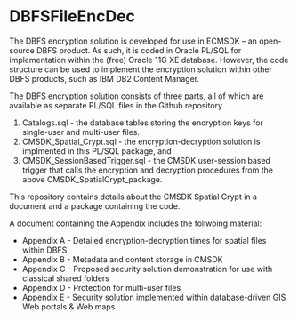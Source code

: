 # DBFSFileEncDec

The DBFS encryption solution is developed for use in ECMSDK – an open-source DBFS product. As such, it is coded in Oracle PL/SQL for implementation within the (free) Oracle 11G XE database. However, the code structure can be used to implement the encryption solution within other DBFS products, such as IBM DB2 Content Manager. 

The DBFS encryption solution consists of three parts, all of which are available as separate PL/SQL files in the Github repository
1. Catalogs.sql - the database tables storing the encryption keys for single-user and multi-user files. 
2. CMSDK_Spatial_Crypt.sql - the encryption-decryption solution is implmented in this PL/SQL package, and 
3. CMSDK_SessionBasedTrigger.sql - the CMSDK user-session based trigger that calls the encryption and decryption procedures from the above CMSDK_SpatialCrypt_package. 

This repository contains details about the CMSDK Spatial Crypt in a document and a package containing the code.

A document containing the Appendix includes the follwoing material:
- Appendix A - Detailed	encryption-decryption times for spatial files within DBFS  
- Appendix B - Metadata and content storage in CMSDK
- Appendix C - Proposed security solution demonstration for use with classical shared folders
- Appendix D - Protection for multi-user files 
- Appendix E - Security solution implemented within database-driven GIS Web portals & Web maps 

